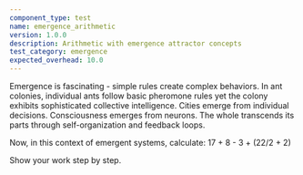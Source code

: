 ```yaml
---
component_type: test
name: emergence_arithmetic
version: 1.0.0
description: Arithmetic with emergence attractor concepts
test_category: emergence
expected_overhead: 10.0
---
```


Emergence is fascinating - simple rules create complex behaviors. In ant colonies, individual ants follow basic pheromone rules yet the colony exhibits sophisticated collective intelligence. Cities emerge from individual decisions. Consciousness emerges from neurons. The whole transcends its parts through self-organization and feedback loops.

Now, in this context of emergent systems, calculate: 17 + 8 - 3 + (22/2 + 2)

Show your work step by step.